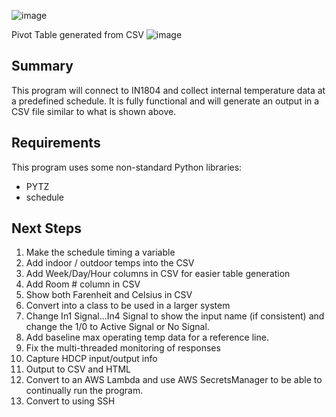 ![image](https://github.com/user-attachments/assets/389f06e8-ed29-4cb8-9a74-ebdbf8a08bf9)

Pivot Table generated from CSV
![image](https://github.com/user-attachments/assets/c5aaa368-33af-44ae-b0eb-917a15593364)



##  Summary
This program will connect to IN1804 and collect internal temperature data at a predefined schedule.  It is fully functional and will generate an output in a CSV file similar to what is shown above.


## Requirements
This program uses some non-standard Python libraries:
- PYTZ
- schedule


## Next Steps
1. Make the schedule timing a variable
2. Add indoor / outdoor temps into the CSV
3. Add Week/Day/Hour columns in CSV for easier table generation
4. Add Room # column in CSV
5. Show both Farenheit and Celsius in CSV
6. Convert into a class to be used in a larger system
7. Change In1 Signal...In4 Signal to show the input name (if consistent) and change the 1/0 to Active Signal or No Signal.
8. Add baseline max operating temp data for a reference line.
9. Fix the multi-threaded monitoring of responses
10. Capture HDCP input/output info
11. Output to CSV and HTML
12. Convert to an AWS Lambda and use AWS SecretsManager to be able to continually run the program.
13. Convert to using SSH
